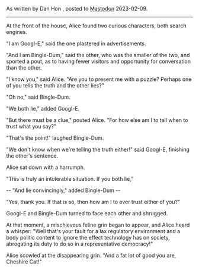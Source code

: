 As written by Dan Hon , posted to [Mastodon](https://dan.mastohon.com/@danhon/109832776316395199) 2023-02-09.

---


At the front of the house, Alice found two curious characters, both search engines. 

"I am Googl-E," said the one plastered in advertisements. 

"And I am Bingle-Dum," said the other, who was the smaller of the two, and sported a pout, as to having fewer visitors and opportunity for conversation than the other.

"I know you," said Alice. "Are you to present me with a puzzle? Perhaps  one of you tells the truth and the other lies?"

"Oh no," said Bingle-Dum.

"We both lie," added Googl-E. 

"But there must be a clue," pouted Alice. "For how else am I to tell when to trust what you say?"

"That's the point!" laughed Bingle-Dum. 

"We don't know when we're telling the truth either!" said Googl-E, finishing the other's sentence.

Alice sat down with a harrumph. 

"This is truly an intolerable situation. If you both lie," 

-- "And lie convincingly," added Bingle-Dum -- 

"Yes, thank you. If that is so, then how am I to ever trust either of you?" 

Googl-E and Bingle-Dum turned to face each other and shrugged.

At that moment, a mischievous feline grin began to appear, and Alice heard a whisper: "Well that's your fault for a lax regulatory environment and a body politic content to ignore the effect technology has on society, abrogating its duty to do so in a representative democracy!"

Alice scowled at the disappearing grin. "And a fat lot of good you are, Cheshire Cat!"